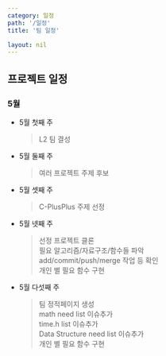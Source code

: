 ```yaml
---
category: 일정
path: '/일정'
title: '팀 일정'

layout: nil
---
```


## 프로젝트 일정

### 5월
* 5월 첫째 주
  > L2 팀 결성

* 5월 둘째 주
  > 여러 프로젝트 주제 후보

* 5월 셋째 주
  > C-PlusPlus 주제 선정

* 5월 넷째 주
  > 선정 프로젝트 클론<br>
  > 필요 알고리즘/자료구조/함수들 파악<br>
  > add/commit/push/merge 작업 등 확인<br>
  > 개인 별 필요 함수 구현<br>

* 5월 다섯째 주
  > 팀 정적페이지 생성<br>
  > math need list 이슈추가<br>
  > time.h list 이슈추가<br>
  > Data Structure need list 이슈추가<br>
  > 개인 별 필요 함수 구현<br>
<br>
